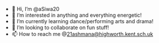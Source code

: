 - 👋 Hi, I’m @aSiwa20
- 👀 I’m interested in anything and everything energetic!
- 🌱 I’m currently learning dance/performing arts and drama!
- 💞️ I’m looking to collaborate on fun stuff!
- 📫 How to reach me @21ashmana@highworth.kent.sch.uk

<!---
aSiwa20/aSiwa20 is a ✨ special ✨ repository because its `README.md` (this file) appears on your GitHub profile.
You can click the Preview link to take a look at your changes.
--->

